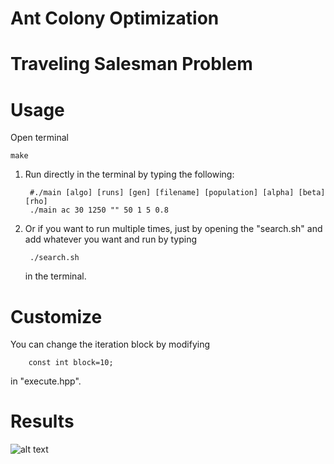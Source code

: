 # Ant Colony Optimization



# Traveling Salesman Problem



# Usage

Open terminal

    make
    
1. Run directly in the terminal by typing the following:

        #./main [algo] [runs] [gen] [filename] [population] [alpha] [beta] [rho]
        ./main ac 30 1250 "" 50 1 5 0.8
    
2. Or if you want to run multiple times, just by opening the "search.sh" and add whatever you want and run by typing


        ./search.sh
    in the terminal.
    
# Customize

You can change the iteration block by modifying 

        const int block=10;
in "execute.hpp".

# Results

![alt text]()


